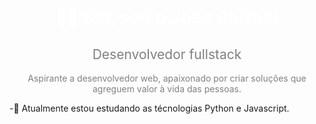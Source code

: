 <h1 align="center" style="color:white">🧑‍💻 Olá, sou o João Barros!</h1>
<h2 align="center" style="font-weight: normal; color:grey"> Desenvolvedor fullstack</h2>
<p align="center" style="color: grey;">Aspirante a desenvolvedor web, apaixonado por criar soluções que agreguem valor à vida das pessoas.</p>

-📖 Atualmente estou estudando as técnologias Python e Javascript.
